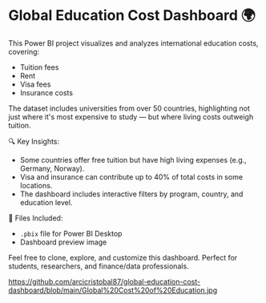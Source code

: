 # Global Education Cost Dashboard 🌍

This Power BI project visualizes and analyzes international education costs, covering:
- Tuition fees
- Rent
- Visa fees
- Insurance costs

The dataset includes universities from over 50 countries, highlighting not just where it's most expensive to study — but where living costs outweigh tuition.

🔍 Key Insights:
- Some countries offer free tuition but have high living expenses (e.g., Germany, Norway).
- Visa and insurance can contribute up to 40% of total costs in some locations.
- The dashboard includes interactive filters by program, country, and education level.

📁 Files Included:
- `.pbix` file for Power BI Desktop
- Dashboard preview image 

Feel free to clone, explore, and customize this dashboard. Perfect for students, researchers, and finance/data professionals.

https://github.com/arcicristobal87/global-education-cost-dashboard/blob/main/Global%20Cost%20of%20Education.jpg
